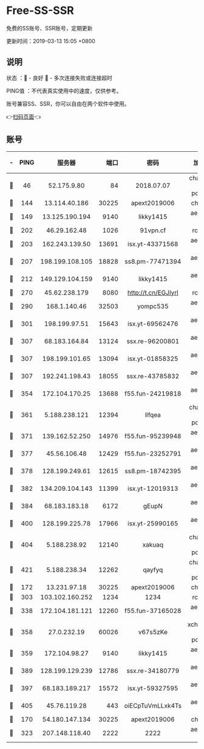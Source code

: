 # Free-SS-SSR

免费的SS账号、SSR账号，定期更新

更新时间：2019-03-13 15:05 +0800

## 说明

状态     ：🙂 - 良好 🙁 - 多次连接失败或连接超时

PING值   ：不代表真实使用中的速度，仅供参考。

账号兼容SS、SSR，你可以自由在两个软件中使用。

👉[扫码页面](https://liesauer.github.io/Free-SS-SSR/)👈

## 账号

|-|PING|服务器|端口|密码|加密方式|区域|
|:----:|:----:|:-----:|-----:|:----:|:----:|:----:|
|🙂|46|52.175.9.80|84|2018.07.07|chacha20-ietf-poly1305|HK|
|🙂|144|13.114.40.186|30225|apext2019006|chacha20|JP|
|🙂|149|13.125.190.194|9140|likky1415|aes-256-cfb|KR|
|🙂|202|46.29.162.48|1026|91vpn.cf|rc4-md5|RU|
|🙂|203|162.243.139.50|13691|isx.yt-43371568|aes-256-cfb|US|
|🙂|207|198.199.108.105|18828|ss8.pm-77471394|aes-256-cfb|US|
|🙂|212|149.129.104.159|9140|likky1415|aes-256-cfb|HK|
|🙂|270|45.62.238.179|8080|http://t.cn/EGJIyrl|rc4-md5|CA|
|🙂|290|168.1.140.46|32503|yompc535|aes-256-cfb|AU|
|🙂|301|198.199.97.51|15643|isx.yt-69562476|aes-256-cfb|US|
|🙂|307|68.183.164.84|13124|ssx.re-96200801|aes-256-cfb|US|
|🙂|307|198.199.101.65|13094|isx.yt-01858325|aes-256-cfb|US|
|🙂|307|192.241.198.43|18055|ssx.re-43785832|aes-256-cfb|US|
|🙂|354|172.104.170.25|13688|f55.fun-24219818|aes-256-cfb|SG|
|🙂|361|5.188.238.121|12394|llfqea|chacha20-ietf-poly1305|BR|
|🙂|371|139.162.52.250|14976|f55.fun-95239948|aes-256-cfb|SG|
|🙂|377|45.56.106.48|12429|f55.fun-23252791|aes-256-cfb|US|
|🙂|378|128.199.249.61|12615|ss8.pm-18742395|aes-256-cfb|SG|
|🙂|382|134.209.104.143|11399|isx.yt-12019313|aes-256-cfb|SG|
|🙂|384|68.183.183.18|6172|gEupN|aes-256-cfb|SG|
|🙂|400|128.199.225.78|17966|isx.yt-25990165|aes-256-cfb|SG|
|🙂|404|5.188.238.92|12140|xakuaq|chacha20-ietf-poly1305|BR|
|🙂|421|5.188.238.34|12262|qayfyq|chacha20-ietf-poly1305|BR|
|🙂|172|13.231.97.18|30225|apext2019006|chacha20|JP|
|🙂|303|103.102.160.252|1234|1234|rc4-md5|JP|
|🙂|338|172.104.181.121|12260|f55.fun-37165028|aes-256-cfb|SG|
|🙂|358|27.0.232.19|60026|v67s5zKe|xchacha20-ietf-poly1305|HK|
|🙂|359|172.104.98.27|9140|likky1415|aes-256-cfb|JP|
|🙂|389|128.199.129.239|12786|ssx.re-34180779|aes-256-cfb|SG|
|🙂|397|68.183.189.217|15572|isx.yt-59327595|aes-256-cfb|SG|
|🙂|405|45.76.119.28|443|oiECpTuVmLLxk4Ts|aes-256-cfb|AU|
|🙁|170|54.180.147.134|30225|apext2019006|chacha20|KR|
|🙁|323|207.148.118.40|2222|2222|aes-256-cfb|SG|
